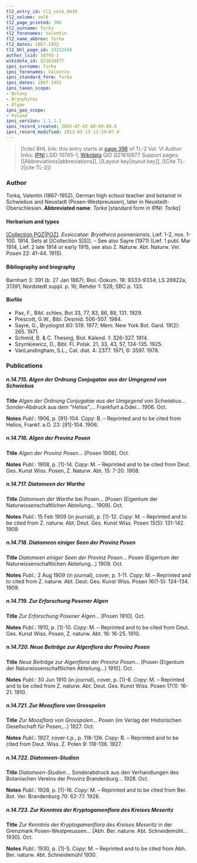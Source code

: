 ```yaml
---
tl2_entry_id: tl2_vol6_0430
tl2_volume: vol6
tl2_page_printed: 396
tl2_surname: Torka
tl2_forenames: Valentin
tl2_name_abbrev: Torka
tl2_dates: 1867-1952
tl2_bhl_page_id: 33212438
author_lsid: 10745-1
wikidata_id: Q21610877
ipni_surname: Torka
ipni_forenames: Valentin
ipni_standard_form: Torka
ipni_dates: 1867-1952
ipni_taxon_scope: 
- Botany
- Bryophytes
- Algae
ipni_geo_scope: 
- Poland
ipni_version: 1.1.1.1
ipni_record_created: 2003-07-02 00:00:00.0
ipni_record_modified: 2013-05-15 11:34:07.0
---
```


> [!cite] BHL link: this entry starts at [page 396](https://www.biodiversitylibrary.org/page/33212438) of TL-2 Vol. VI
> Author links: [IPNI](https://www.ipni.org/a/10745-1) LSID 10745-1, [Wikidata](https://www.wikidata.org/wiki/Q21610877) QID Q21610877
> Support pages: [[Abbreviations|abbreviations]], [[Layout key|layout key]], [[Cite TL-2|cite TL-2]]

### Author

Torka, Valentin (1867-1952), German high school teacher and botanist in Schwiebus and Neustadt (Posen-Westpreussen), later in Neustadt-Oberschlesien. 
**Abbreviated name**: *Torka* \[standard form in IPNI: *Torka*\]

#### Herbarium and types

[[Collection POZ|POZ]](?).
*Exsiccatae*: *Bryotheca posnaniensis*, Lief. 1-2, nos. 1-100. 1914. Sets at [[Collection S|S]]. – See also Sayre (1971) (Lief. 1 publ. Mar 1914, Lief. 2 late 1914 or early 1915, see also Z. Naturw. Abt. Naturw. Ver. Posen 22: 41-44. 1915).

#### Bibliography and biography

Barnhart 3: 391 (b. 27 Jan 1867); Biol.-Dokum. 18: 9333-9334; LS 26922a, 31391; Nordstedt suppl. p. 16; Rehder 1: 528; SBC p. 133.

#### Biofile

- Pax, F., Bibl. schles. Bot 33, 77, 83, 86, 88, 131. 1929.
- Prescott, G.W., Bibl. Desmid. 506-507. 1984.
- Sayre, G., Bryologist 80: 519. 1977; Mem. New York Bot. Gard. 19(2): 265. 1971.
- Schmid, B. & C. Thesing, Biol. Kalend. 1: 326-327. 1914.
- Szymkiewicz, D., Bibl. Fl. Polsk. 21, 33, 43, 57, 134-135. 1925.
- VanLandingham, S.L., Cat. diat. 4: 2377. 1971, 6: 3597. 1978.

### Publications

##### n.14.715. Algen der Ordnung Conjugatae aus der Umgegend von Schwiebus

**Title**
*Algen der Ordnung Conjugatae aus der Umgegend von Schwiebus*... Sonder-Abdruck aus dem "Helios",... Frankfurt a.Oder... 1906. Oct.

**Notes**
*Publ*.: 1906, p. \[91\]-104. *Copy*: B. – Reprinted and to be cited from Helios, Frankf. a.O. 23: \[91\]-104. 1906.

##### n.14.716. Algen der Provinz Posen

**Title**
*Algen der Provinz Posen*... \[Posen 1908\]. Oct.

**Notes**
*Publ*.: 1908, p. \[1\]-14. *Copy*: M. – Reprinted and to be cited from Deut. Ges. Kunst Wiss. Posen, Z. Naturw. Abt. 15: 7-20. 1908.

##### n.14.717. Diatomeen der Warthe

**Title**
*Diatomeen der Warthe* bei Posen... \[Posen (Eigentum der Naturwissenschaftlichen Abteilung... 1909\]. Oct.

**Notes**
*Publ*.: 15 Feb 1909 (in journal), p. \[1\]-12. *Copy*: M. – Reprinted and to be cited from Z. naturw. Abt. Deut. Ges. Kunst Wiss. Posen 15(5): 131-142. 1909.

##### n.14.718. Diatomeen einiger Seen der Provinz Posen

**Title**
*Diatomeen einiger Seen der Provinz Posen*... Posen (Eigentum der Naturwissenschaftlichen Abteilung...) 1909. Oct.

**Notes**
*Publ*.: 2 Aug 1909 (in journal), cover, p. 1-11. *Copy*: M. – Reprinted and to cited from Z. naturw. Abt. Deut. Ges. Kunst Wiss. Posen 16(1-5): 124-134. 1909.

##### n.14.719. Zur Erforschung Posener Algen

**Title**
*Zur Erforschung Posener Algen*... \[Posen 1910\]. Oct.

**Notes**
*Publ*.: 1910, p. \[1\]-10. *Copy*: M. – Reprinted and to be cited from Deut. Ges. Kunst Wiss. Posen, Z. naturw. Abt. 16: 16-25. 1910.

##### n.14.720. Neue Beiträge zur Algenflora der Provinz Posen

**Title**
*Neue Beiträge zur Algenflora der Provinz Posen*... \[Posen (Eigentum der Naturwissenschaftlichen Abteilung...) 1910\]. Oct.

**Notes**
*Publ*.: 30 Jun 1910 (in journal), cover, p. \[1\]-6. *Copy*: M. – Reprinted and to be cited from Z. naturw. Abt. Deut. Ges. Kunst Wiss. Posen 17(1): 16-21. 1910.

##### n.14.721. Zur Moosflora von Grosspolen

**Title**
*Zur Moosflora von Grosspolen*... Posen (im Verlag der Historischen Gesellschaft für Posen,...) 1927. Oct.

**Notes**
*Publ*.: 1927, cover-t.p., p. 118-136. *Copy*: B. – Reprinted and to be cited from Deut. Wiss. Z. Polen 9: 118-136. 1927.

##### n.14.722. Diatomeen-Studien

**Title**
*Diatomeen-Studien*... Sonderabdruck aus den Verhandlungen des Botanischen Vereins der Provinz Brandenburg... 1928. Oct.

**Notes**
*Publ*.: 1928, p. \[1\]-16. *Copy*: M. – Reprinted and to be cited from Ber. Bot. Ver. Brandenburg 70: 62-77. 1928.

##### n.14.723. Zur Kenntnis der Kryptogamenflora des Kreises Meseritz

**Title**
*Zur Kenntnis der Kryptogamenflora des Kreises Meseritz* in der Grenzmark Posen-Westpreussen... \[Abh. Ber. naturw. Abt. Schneidemühl... 1930\]. Oct.

**Notes**
*Publ*.: 1930, p. \[1\]-5. *Copy*: M. – Reprinted and to be cited from Abh. Ber. naturw. Abt. Schneidemühl 1930.

